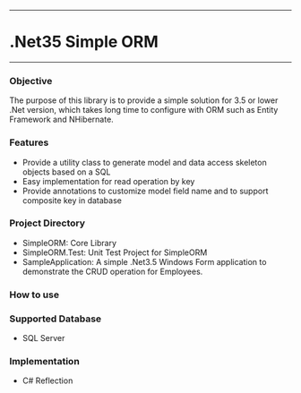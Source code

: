 ---
# .Net35 Simple ORM
-----------------
### Objective
The purpose of this library is to provide a simple solution for 3.5 or lower .Net version, which takes long time to configure with ORM such as Entity Framework and NHibernate.

### Features
- Provide a utility class to generate model and data access skeleton objects based on a SQL
- Easy implementation for read operation by key
- Provide annotations to customize model field name and to support composite key in database

### Project Directory
- SimpleORM: Core Library
- SimpleORM.Test: Unit Test Project for SimpleORM
- SampleApplication: A simple .Net3.5 Windows Form application to demonstrate the CRUD operation for Employees.

### How to use

### Supported Database
- SQL Server

### Implementation
- C# Reflection
